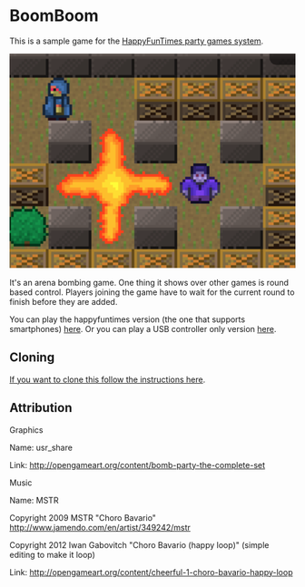 BoomBoom
========

This is a sample game for the [HappyFunTimes party games system](http://greggman.github.io/HappyFunTimes).

<img src="screenshot.png" />

It's an arena bombing game. One thing it shows over other games is round based control. Players
joining the game have to wait for the current round to finish before they are added.

You can play the happyfuntimes version (the one that supports smartphones) [here](https://greggman.itch.io/boomboom).
Or you can play a USB controller only version [here](https://greggman.github.io/hft-boomboom).

Cloning
-------

[If you want to clone this follow the instructions here](http://docs.happyfuntimes.net/docs/makinggames.html).

Attribution
-----------

Graphics

Name: usr_share

Link: http://opengameart.org/content/bomb-party-the-complete-set

Music

Name: MSTR

Copyright 2009 MSTR "Choro Bavario" http://www.jamendo.com/en/artist/349242/mstr

Copyright 2012 Iwan Gabovitch "Choro Bavario (happy loop)" (simple editing to make it loop)

Link: http://opengameart.org/content/cheerful-1-choro-bavario-happy-loop



